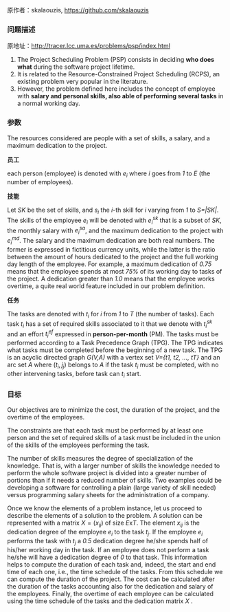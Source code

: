 原作者：skalaouzis, https://github.com/skalaouzis

### 问题描述

原地址：http://tracer.lcc.uma.es/problems/psp/index.html

1. The Project Scheduling Problem (PSP) consists in deciding **who does what** during the software project lifetime. 
2. It is related to the Resource-Constrained Project Scheduling (RCPS), an existing problem very popular in the literature. 
3. However, the problem defined here includes the concept of employee with **salary and personal skills, also able of performing several tasks** in a normal working day.

### 参数

The resources considered are people with a set of skills, a salary, and a maximum dedication to the project.

**员工**

each person (employee) is denoted with $e_i$ where *i* goes from *1* to *E* (the number of employees). 

**技能**

Let *SK* be the set of skills, and $s_i$ the *i*-th skill for *i* varying from *1* to *S=|SK|*. The skills of the employee  $e_i$ will be denoted with $e_i^{sk}$  that is a subset of *SK*, the monthly salary with $e_i^{sa}$, and the maximum dedication to the project with $e_i^{md}$. The salary and the maximum dedication are both real numbers. The former is expressed in fictitious currency units, while the latter is the ratio between the amount of hours dedicated to the project and the full working day length of the employee. For example, a maximum dedication of *0.75* means that the employee spends at most *75%* of its working day to tasks of the project. A dedication greater than *1.0* means that the employee works overtime, a quite real world feature included in our problem definition.

**任务**

The tasks are denoted with $t_i$ for *i* from *1* to *T* (the number of tasks). Each task $t_i$ has a set of required skills associated to it that we denote with $t_i^{sk}$ and an effort $t_i^{ef}$ expressed in **person-per-month** (PM). The tasks must be performed according to a Task Precedence Graph (TPG). The TPG indicates what tasks must be completed before the beginning of a new task. The TPG is an acyclic directed graph *G(V,A)* with a vertex set *V={t1, t2, ..., tT}* and an arc set *A* where $(t_i,j_j)$ belongs to *A* if the task $t_i$ must be completed, with no other intervening tasks, before task  can $t_i$ start.

### 目标

Our objectives are to minimize the cost, the duration of the project, and the overtime of the employees. 

The constraints are that each task must be performed by at least one person and the set of required skills of a task must be included in the union of the skills of the employees performing the task. 

The number of skills measures the degree of specialization of the knowledge. That is, with a larger number of skills the knowledge needed to perform the whole software project is divided into a greater number of portions than if it needs a reduced number of skills. Two examples could be developing a software for controlling a plain (large variety of skill needed) versus programming salary sheets for the administration of a company.

Once we know the elements of a problem instance, let us proceed to describe the elements of a solution to the problem. A solution can be represented with a matrix $X=(x_{ij})$ of size *E*x*T*. The element $x_{ij}$ is the dedication degree of the employee $e_i$ to the task $t_j$. If the employee $e_i$ performs the task  with $t_j$ a *0.5* dedication degree he/she spends half of his/her working day in the task. If an employee does not perform a task he/she will have a dedication degree of *0* to that task. This information helps to compute the duration of each task and, indeed, the start and end time of each one, i.e., the time schedule of the tasks. From this schedule we can compute the duration of the project. The cost can be calculated after the duration of the tasks accounting also for the dedication and salary of the employees. Finally, the overtime of each employee can be calculated using the time schedule of the tasks and the dedication matrix $X$ .
